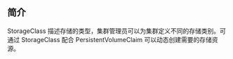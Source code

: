 ## 简介

StorageClass 描述存储的类型，集群管理员可以为集群定义不同的存储类别。可通过 StorageClass 配合 PersistentVolumeClaim 可以动态创建需要的存储资源。
